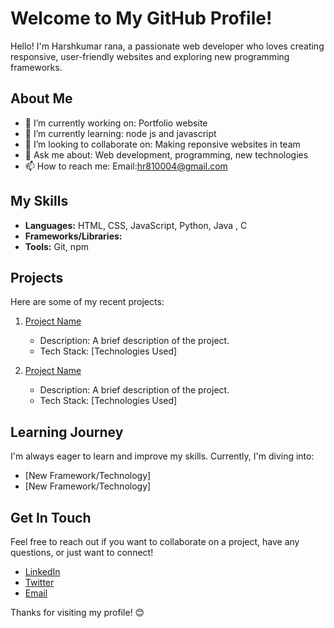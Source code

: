 # Welcome to My GitHub Profile!

Hello! I'm Harshkumar rana, a passionate web developer who loves creating responsive, user-friendly websites and exploring new programming frameworks.

## About Me

- 🔭 I’m currently working on: Portfolio website
- 🌱 I’m currently learning: node js and javascript
- 👯 I’m looking to collaborate on: Making reponsive websites in team
- 💬 Ask me about: Web development, programming, new technologies
- 📫 How to reach me: Email:hr810004@gmail.com

## My Skills

- **Languages:** HTML, CSS, JavaScript, Python, Java , C 
- **Frameworks/Libraries:** 
- **Tools:** Git, npm

## Projects

Here are some of my recent projects:

1. [Project Name](https://github.com/yourusername/project-repo)
   - Description: A brief description of the project.
   - Tech Stack: [Technologies Used]

2. [Project Name](https://github.com/yourusername/project-repo)
   - Description: A brief description of the project.
   - Tech Stack: [Technologies Used]

## Learning Journey

I'm always eager to learn and improve my skills. Currently, I'm diving into:

- [New Framework/Technology]
- [New Framework/Technology]

## Get In Touch

Feel free to reach out if you want to collaborate on a project, have any questions, or just want to connect!

- [LinkedIn](https://www.linkedin.com/in/yourprofile)
- [Twitter](https://twitter.com/yourprofile)
- [Email](mailto:your.email@example.com)

Thanks for visiting my profile! 😊

